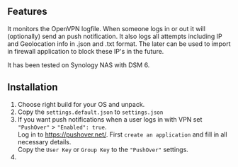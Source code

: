 ## Features

It monitors the OpenVPN logfile. When someone logs in or out it will (optionally) send an push notification.
It also logs all attempts including IP and Geolocation info in .json and .txt format. The later can be used to import in firewall application to block these IP's in the future.

It has been tested on Synology NAS with DSM 6.

## Installation

1. Choose right build for your OS and unpack.  
2. Copy the `settings.default.json` to `settings.json`  
3. If you want push notifications when a user logs in with VPN set `"PushOver"` > `"Enabled": true`.  
   Log in to https://pushover.net/. First `create an application` and fill in all necessary details.  
   Copy the `User Key` or `Group Key` to the `"PushOver"` settings.  
4. 